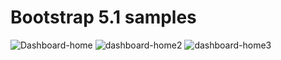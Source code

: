 # Bootstrap 5.1 samples
![Dashboard-home](https://user-images.githubusercontent.com/93512418/147351951-eda41010-d7ac-4fd7-a295-7d2301bef866.jpg)
![dashboard-home2](https://user-images.githubusercontent.com/93512418/147352053-9d4ad4f5-97fb-4a4d-bd67-2388f4138fd0.jpg)
![dashboard-home3](https://user-images.githubusercontent.com/93512418/147352356-a39a94ca-8abf-4adf-b021-e49335e0bf6a.jpg)

